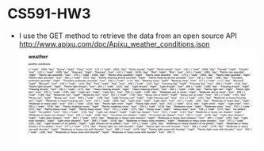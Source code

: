 # CS591-HW3
- I use the GET method to retrieve the data from an open source API http://www.apixu.com/doc/Apixu_weather_conditions.json
![HW3 Demo](https://github.com/JesusJoey/CS591-HW3/raw/master/demo-image.png)
